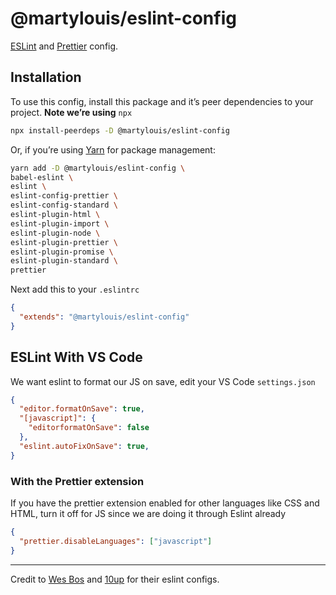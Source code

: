 # @martylouis/eslint-config

[ESLint](https://eslint.org) and [Prettier](https://prettier.io) config.

## Installation

To use this config, install this package and it’s peer dependencies to your project. **Note we’re using** `npx`

```sh
npx install-peerdeps -D @martylouis/eslint-config
```

Or, if you’re using [Yarn](https://yarn.io) for package management:

```sh
yarn add -D @martylouis/eslint-config \
babel-eslint \
eslint \
eslint-config-prettier \
eslint-config-standard \
eslint-plugin-html \
eslint-plugin-import \
eslint-plugin-node \
eslint-plugin-prettier \
eslint-plugin-promise \
eslint-plugin-standard \
prettier
```

Next add this to your `.eslintrc`

```json
{
  "extends": "@martylouis/eslint-config"
}
```

## ESLint With VS Code

We want eslint to format our JS on save, edit your VS Code `settings.json`

```json
{
  "editor.formatOnSave": true,
  "[javascript]": {
    "editorformatOnSave": false
  },
  "eslint.autoFixOnSave": true,
}
```

### With the Prettier extension

If you have the prettier extension enabled for other languages like CSS and HTML, turn it off for JS since we are doing it through Eslint already

```json
{
  "prettier.disableLanguages": ["javascript"]
}
```

------
Credit to [Wes Bos](https://github.com/wesbos/eslint-config-wesbos) and [10up](https://github.com/10up/eslint-config) for their eslint configs.